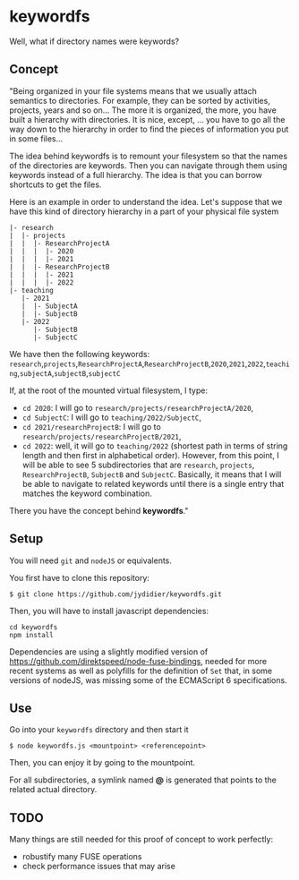 # keywordfs
Well, what if directory names were keywords?

## Concept
"Being organized in your file systems means that we usually attach semantics to directories. For example, they can be sorted by activities, projects, years and so on...
The more it is organized, the more, you have built a hierarchy with directories. It is nice, except, ... you have to go all the way down to the hierarchy in order to find the pieces of information you put in some files...

The idea behind keywordfs is to remount your filesystem so that the names of the directories are keywords. Then you can navigate through them using keywords instead of a full hierarchy. The idea is that you can borrow shortcuts to get the files. 

Here is an example in order to understand the idea. Let's suppose that we have this kind of directory hierarchy in a part of your physical file system

```
|- research
|  |- projects
|  |  |- ResearchProjectA
|  |  |  |- 2020
|  |  |  |- 2021
|  |  |- ResearchProjectB
|  |  |  |- 2021
|  |  |  |- 2022
|- teaching
   |- 2021
   |  |- SubjectA
   |  |- SubjectB
   |- 2022
      |- SubjectB
      |- SubjectC
```
We have then the following keywords:
`research`,`projects`,`ResearchProjectA`,`ResearchProjectB`,`2020`,`2021`,`2022`,`teaching`,`subjectA`,`subjectB`,`subjectC`

If, at the root of the mounted virtual filesystem, I type:

* `cd 2020`: I will go to `research/projects/researchProjectA/2020`,
* `cd SubjectC`: I will go to `teaching/2022/SubjectC`,
* `cd 2021/researchProjectB`: I will go to `research/projects/researchProjectB/2021`,
* `cd 2022`: well, it will go to `teaching/2022` (shortest path in terms of string length and then first in alphabetical order). However, from this point, I will be able to see 5 subdirectories that are `research`, `projects`, `ResearchProjectB`, `SubjectB` and `SubjectC`. Basically, it means that I will be able to navigate to related keywords until there is a single entry that matches the keyword combination.

There you have the concept behind **keywordfs**."

## Setup
You will need `git` and `nodeJS` or equivalents.

You first have to clone this repository: 
```
$ git clone https://github.com/jydidier/keywordfs.git
```
Then, you will have to install javascript dependencies:
```
cd keywordfs
npm install
```
Dependencies are using a slightly modified version of <https://github.com/direktspeed/node-fuse-bindings>, needed for more recent systems as well as polyfills for the definition of `Set` that, in some versions of nodeJS, was missing some of the ECMAScript 6 specifications.

## Use

Go into your `keywordfs` directory and then start it 
```
$ node keywordfs.js <mountpoint> <referencepoint>
```
Then, you can enjoy it by going to the mountpoint.

For all subdirectories, a symlink named **@** is generated that points to the 
related actual directory.

## TODO

Many things are still needed for this proof of concept to work perfectly:

* robustify many FUSE operations
* check performance issues that may arise
